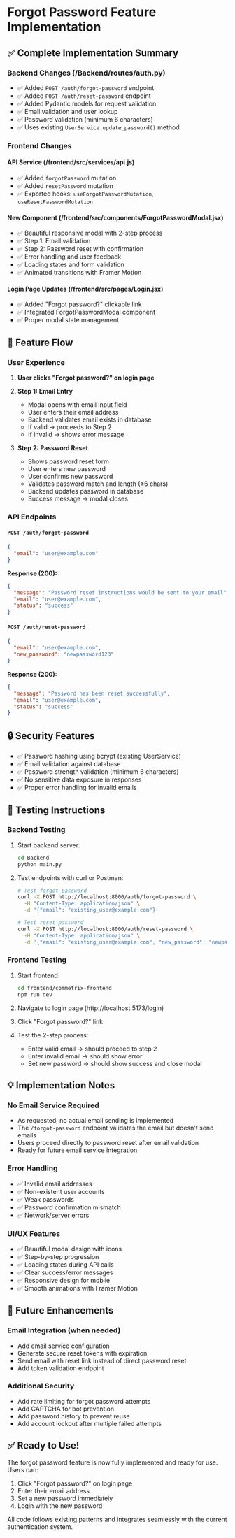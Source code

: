 # Forgot Password Feature Implementation

## ✅ Complete Implementation Summary

### Backend Changes (/Backend/routes/auth.py)
- ✅ Added `POST /auth/forgot-password` endpoint
- ✅ Added `POST /auth/reset-password` endpoint  
- ✅ Added Pydantic models for request validation
- ✅ Email validation and user lookup
- ✅ Password validation (minimum 6 characters)
- ✅ Uses existing `UserService.update_password()` method

### Frontend Changes

#### API Service (/frontend/src/services/api.js)
- ✅ Added `forgotPassword` mutation
- ✅ Added `resetPassword` mutation
- ✅ Exported hooks: `useForgotPasswordMutation`, `useResetPasswordMutation`

#### New Component (/frontend/src/components/ForgotPasswordModal.jsx)
- ✅ Beautiful responsive modal with 2-step process
- ✅ Step 1: Email validation
- ✅ Step 2: Password reset with confirmation
- ✅ Error handling and user feedback
- ✅ Loading states and form validation
- ✅ Animated transitions with Framer Motion

#### Login Page Updates (/frontend/src/pages/Login.jsx)
- ✅ Added "Forgot password?" clickable link
- ✅ Integrated ForgotPasswordModal component
- ✅ Proper modal state management

## 🎯 Feature Flow

### User Experience
1. **User clicks "Forgot password?" on login page**
2. **Step 1: Email Entry**
   - Modal opens with email input field
   - User enters their email address
   - Backend validates email exists in database
   - If valid → proceeds to Step 2
   - If invalid → shows error message

3. **Step 2: Password Reset**
   - Shows password reset form
   - User enters new password
   - User confirms new password
   - Validates password match and length (≥6 chars)
   - Backend updates password in database
   - Success message → modal closes

### API Endpoints

#### `POST /auth/forgot-password`
```json
{
  "email": "user@example.com"
}
```
**Response (200):**
```json
{
  "message": "Password reset instructions would be sent to your email",
  "email": "user@example.com", 
  "status": "success"
}
```

#### `POST /auth/reset-password`
```json
{
  "email": "user@example.com",
  "new_password": "newpassword123"
}
```
**Response (200):**
```json
{
  "message": "Password has been reset successfully",
  "email": "user@example.com",
  "status": "success"
}
```

## 🔒 Security Features

- ✅ Password hashing using bcrypt (existing UserService)
- ✅ Email validation against database
- ✅ Password strength validation (minimum 6 characters)
- ✅ No sensitive data exposure in responses
- ✅ Proper error handling for invalid emails

## 🚀 Testing Instructions

### Backend Testing
1. Start backend server:
   ```bash
   cd Backend
   python main.py
   ```

2. Test endpoints with curl or Postman:
   ```bash
   # Test forgot password
   curl -X POST http://localhost:8000/auth/forgot-password \
     -H "Content-Type: application/json" \
     -d '{"email": "existing_user@example.com"}'

   # Test reset password  
   curl -X POST http://localhost:8000/auth/reset-password \
     -H "Content-Type: application/json" \
     -d '{"email": "existing_user@example.com", "new_password": "newpass123"}'
   ```

### Frontend Testing
1. Start frontend:
   ```bash
   cd frontend/commetrix-frontend
   npm run dev
   ```

2. Navigate to login page (http://localhost:5173/login)
3. Click "Forgot password?" link
4. Test the 2-step process:
   - Enter valid email → should proceed to step 2
   - Enter invalid email → should show error
   - Set new password → should show success and close modal

## 💡 Implementation Notes

### No Email Service Required
- As requested, no actual email sending is implemented
- The `/forgot-password` endpoint validates the email but doesn't send emails
- Users proceed directly to password reset after email validation
- Ready for future email service integration

### Error Handling
- ✅ Invalid email addresses
- ✅ Non-existent user accounts  
- ✅ Weak passwords
- ✅ Password confirmation mismatch
- ✅ Network/server errors

### UI/UX Features
- ✅ Beautiful modal design with icons
- ✅ Step-by-step progression
- ✅ Loading states during API calls
- ✅ Clear success/error messages
- ✅ Responsive design for mobile
- ✅ Smooth animations with Framer Motion

## 🔄 Future Enhancements

### Email Integration (when needed)
- Add email service configuration
- Generate secure reset tokens with expiration
- Send email with reset link instead of direct password reset
- Add token validation endpoint

### Additional Security
- Add rate limiting for forgot password attempts
- Add CAPTCHA for bot prevention
- Add password history to prevent reuse
- Add account lockout after multiple failed attempts

## ✅ Ready to Use!

The forgot password feature is now fully implemented and ready for use. Users can:
1. Click "Forgot password?" on login page
2. Enter their email address
3. Set a new password immediately
4. Login with the new password

All code follows existing patterns and integrates seamlessly with the current authentication system.

